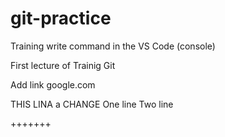 # git-practice


Training write command in the VS Code (console)

First lecture of Trainig Git

Add link <a>google.com<a>

THIS LINA a CHANGE
One line
Two line

+++++++
